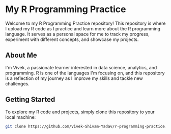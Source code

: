 # My R Programming Practice

Welcome to my R Programming Practice repository! This repository is where I upload my R code as I practice and learn more about the R programming language. It serves as a personal space for me to track my progress, experiment with different concepts, and showcase my projects.

## About Me

I'm Vivek, a passionate learner interested in data science, analytics, and programming. R is one of the languages I'm focusing on, and this repository is a reflection of my journey as I improve my skills and tackle new challenges.

## Getting Started

To explore my R code and projects, simply clone this repository to your local machine:

```bash
git clone https://github.com/Vivek-Shivam-Yadav/r-programming-practice.git
```
